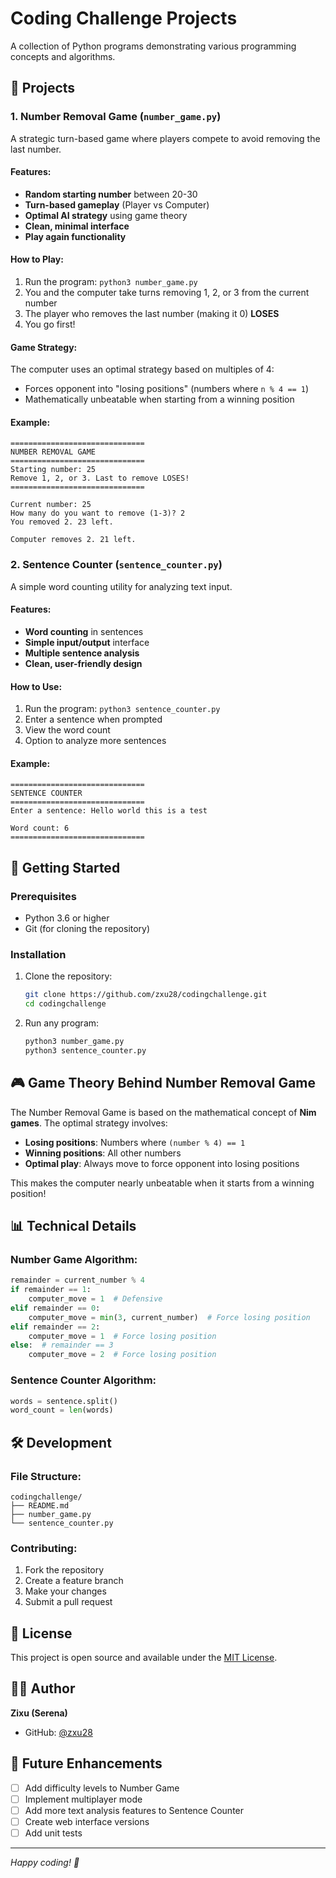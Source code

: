 # Coding Challenge Projects

A collection of Python programs demonstrating various programming concepts and algorithms.

## 📁 Projects

### 1. Number Removal Game (`number_game.py`)
A strategic turn-based game where players compete to avoid removing the last number.

#### Features:
- **Random starting number** between 20-30
- **Turn-based gameplay** (Player vs Computer)
- **Optimal AI strategy** using game theory
- **Clean, minimal interface**
- **Play again functionality**

#### How to Play:
1. Run the program: `python3 number_game.py`
2. You and the computer take turns removing 1, 2, or 3 from the current number
3. The player who removes the last number (making it 0) **LOSES**
4. You go first!

#### Game Strategy:
The computer uses an optimal strategy based on multiples of 4:
- Forces opponent into "losing positions" (numbers where `n % 4 == 1`)
- Mathematically unbeatable when starting from a winning position

#### Example:
```
==============================
NUMBER REMOVAL GAME
==============================
Starting number: 25
Remove 1, 2, or 3. Last to remove LOSES!
==============================

Current number: 25
How many do you want to remove (1-3)? 2
You removed 2. 23 left.

Computer removes 2. 21 left.
```

### 2. Sentence Counter (`sentence_counter.py`)
A simple word counting utility for analyzing text input.

#### Features:
- **Word counting** in sentences
- **Simple input/output** interface
- **Multiple sentence analysis**
- **Clean, user-friendly design**

#### How to Use:
1. Run the program: `python3 sentence_counter.py`
2. Enter a sentence when prompted
3. View the word count
4. Option to analyze more sentences

#### Example:
```
==============================
SENTENCE COUNTER
==============================
Enter a sentence: Hello world this is a test

Word count: 6
==============================
```

## 🚀 Getting Started

### Prerequisites
- Python 3.6 or higher
- Git (for cloning the repository)

### Installation
1. Clone the repository:
   ```bash
   git clone https://github.com/zxu28/codingchallenge.git
   cd codingchallenge
   ```

2. Run any program:
   ```bash
   python3 number_game.py
   python3 sentence_counter.py
   ```

## 🎮 Game Theory Behind Number Removal Game

The Number Removal Game is based on the mathematical concept of **Nim games**. The optimal strategy involves:

- **Losing positions**: Numbers where `(number % 4) == 1`
- **Winning positions**: All other numbers
- **Optimal play**: Always move to force opponent into losing positions

This makes the computer nearly unbeatable when it starts from a winning position!

## 📊 Technical Details

### Number Game Algorithm:
```python
remainder = current_number % 4
if remainder == 1:
    computer_move = 1  # Defensive
elif remainder == 0:
    computer_move = min(3, current_number)  # Force losing position
elif remainder == 2:
    computer_move = 1  # Force losing position
else:  # remainder == 3
    computer_move = 2  # Force losing position
```

### Sentence Counter Algorithm:
```python
words = sentence.split()
word_count = len(words)
```

## 🛠️ Development

### File Structure:
```
codingchallenge/
├── README.md
├── number_game.py
└── sentence_counter.py
```

### Contributing:
1. Fork the repository
2. Create a feature branch
3. Make your changes
4. Submit a pull request

## 📝 License

This project is open source and available under the [MIT License](LICENSE).

## 👨‍💻 Author

**Zixu (Serena)**
- GitHub: [@zxu28](https://github.com/zxu28)

## 🎯 Future Enhancements

- [ ] Add difficulty levels to Number Game
- [ ] Implement multiplayer mode
- [ ] Add more text analysis features to Sentence Counter
- [ ] Create web interface versions
- [ ] Add unit tests

---

*Happy coding! 🚀*
